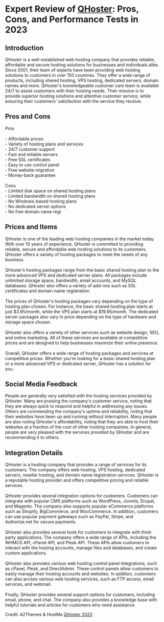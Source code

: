 <h1>Expert Review of <a href="https://a2themes.com/qhoster-reviews">QHoster</a>: Pros, Cons, and Performance Tests in 2023</h1>
<h2>Introduction</h2>
QHoster is a well-established web hosting company that provides reliable, affordable and secure hosting solutions for businesses and individuals alike. Since 2001, their team of experts have been providing web hosting solutions to customers in over 150 countries. They offer a wide range of products, including shared hosting, VPS hosting, dedicated servers, domain names and more. QHoster's knowledgeable customer care team is available 24/7 to assist customers with their hosting needs. Their mission is to provide superior hosting solutions and attentive customer service, while ensuring their customers' satisfaction with the service they receive.
<h2>Pros and Cons</h2>
Pros<br><br>- Affordable prices<br>- Variety of hosting plans and services<br>- 24/7 customer support<br>- Fast and reliable servers<br>- Free SSL certificates<br>- Easy to use control panel<br>- Free website migration<br>- Money-back guarantee<br><br>Cons<br>- Limited disk space on shared hosting plans<br>- Limited bandwidth on shared hosting plans<br>- No Windows-based hosting plans<br>- No dedicated server options<br>- No free domain name regi
<h2>Prices and Items</h2>
QHoster is one of the leading web hosting companies in the market today. With over 10 years of experience, QHoster is committed to providing reliable, secure and affordable web hosting solutions to its customers. QHoster offers a variety of hosting packages to meet the needs of any business.<br><br>QHoster’s hosting packages range from the basic shared hosting plan to the more advanced VPS and dedicated server plans. All packages include unlimited storage space, bandwidth, email accounts, and MySQL databases. QHoster also offers a variety of add-ons such as SSL certificates and domain name registration.<br><br>The prices of QHoster's hosting packages vary depending on the type of hosting plan chosen. For instance, the basic shared hosting plan starts at just $3.95/month, while the VPS plan starts at $19.95/month. The dedicated server packages also vary in price depending on the type of hardware and storage space chosen.<br><br>QHoster also offers a variety of other services such as website design, SEO, and online marketing. All of these services are available at competitive prices and are designed to help businesses maximize their online presence.<br><br>Overall, QHoster offers a wide range of hosting packages and services at competitive prices. Whether you’re looking for a basic shared hosting plan or a more advanced VPS or dedicated server, QHoster has a solution for you.
<h2>Social Media Feedback</h2>
People are generally very satisfied with the hosting services provided by QHoster. Many are praising the company's customer service, noting that they are always quick to respond and helpful in addressing any issues. Others are commending the company's uptime and reliability, noting that their websites have been up and running without interruption. Many people are also noting QHoster's affordability, noting that they are able to host their websites at a fraction of the cost of other hosting companies. In general, people are very pleased with the services provided by QHoster and are recommending it to others.
<h2>Integration Details</h2>
QHoster is a hosting company that provides a range of services for its customers. The company offers web hosting, VPS hosting, dedicated servers, reseller hosting, and domain name registration services. QHoster is a reputable hosting provider and offers competitive pricing and reliable services.<br><br>QHoster provides several integration options for customers. Customers can integrate with popular CMS platforms such as WordPress, Joomla, Drupal, and Magento. The company also supports popular eCommerce platforms such as Shopify, BigCommerce, and WooCommerce. In addition, customers can use popular payment gateways such as PayPal, Stripe, and Authorize.net for secure payments.<br><br>QHoster also provides several tools for customers to integrate with third-party applications. The company offers a wide range of APIs, including the WHMCS API, cPanel API, and Plesk API. These APIs allow customers to interact with the hosting accounts, manage files and databases, and create custom applications.<br><br>QHoster also provides various web hosting control panel integrations, such as cPanel, Plesk, and DirectAdmin. These control panels allow customers to easily manage their hosting accounts and websites. In addition, customers can also access various web hosting services, such as FTP access, email services, and webmail.<br><br>Finally, QHoster provides several support options for customers, including email, phone, and chat. The company also provides a knowledge base with helpful tutorials and articles for customers who need assistance.
<p>Credit: A2Themes & HostMe <a href="https://a2themes.com/qhoster-reviews">QHoster 2023</a></p>